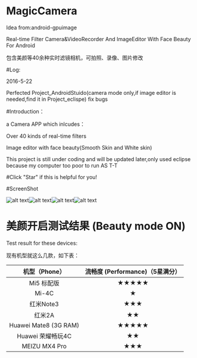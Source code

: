 # MagicCamera 

Idea from:android-gpuimage

Real-time Filter Camera&VideoRecorder And ImageEditor With Face Beauty For Android

包含美颜等40余种实时滤镜相机，可拍照、录像、图片修改 

#Log:

2016-5-22

Perfected Project_AndroidStuido(camera mode only,if image editor is needed,find it in Project_eclispe)
fix bugs

#Introduction：

a Camera APP which inlcudes：

Over 40 kinds of real-time filters 

Image editor with face beauty(Smooth Skin and White skin)

This project is still under coding and will be updated later,only used eclipse because my computer too poor to run AS T-T

#Click "Star" if this is helpful for you!

#ScreenShot

![alt text](https://github.com/wuhaoyu1990/MagicCamera/blob/master/Screenshot_1.png)![alt text](https://github.com/wuhaoyu1990/MagicCamera/blob/master/Screenshot_2.png)![alt text](https://github.com/wuhaoyu1990/MagicCamera/blob/master/Screenshot_3.png)![alt text](https://github.com/wuhaoyu1990/MagicCamera/blob/master/Screenshot_4.png)



# 美颜开启测试结果 (Beauty mode ON)

Test result for these devices: 

现有机型就这么几款，如下表：

|       机型（Phone）        | 流畅度 (Performance)（5星满分） |
| :--------------------: | :---------------------: |
|        Mi5 标配版         |          ★★★★★          |
|         Mi-4C          |            ★            |
|        红米Note3         |           ★★★           |
|          红米2A          |           ★★            |
| Huawei Mate8  (3G RAM) |          ★★★★★          |
|     Huawei 荣耀畅玩4C      |           ★★            |
|     MEIZU MX4 Pro      |           ★★★           |